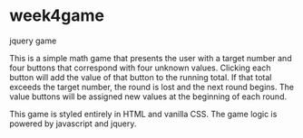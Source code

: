 # week4game
jquery game

This is a simple math game that presents the user with a target number and four buttons that correspond with four unknown values. Clicking each button will add the value of that button to the running total.  If that total exceeds the target number, the round is lost and the next round begins. The value buttons will be assigned new values at the beginning of each round.

This game is styled entirely in HTML and vanilla CSS.  The game logic is powered by javascript and jquery.

